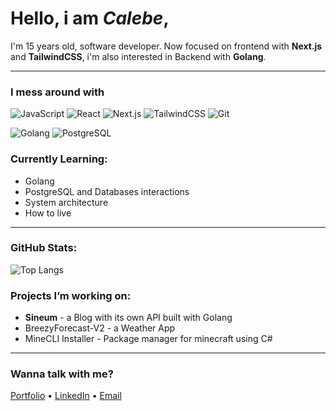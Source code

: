 #  Hello, i am ***Calebe***,

 I'm 15 years old, software developer. Now focused on frontend with **Next.js** and **TailwindCSS**, i'm also interested in Backend with **Golang**.

---

### I mess around with

![JavaScript](https://img.shields.io/badge/JavaScript-323330?style=for-the-badge&logo=javascript&logoColor=F7DF1E)
![React](https://img.shields.io/badge/React-%2320232a.svg?style=for-the-badge&logo=react&logoColor=61DAFB)
![Next.js](https://img.shields.io/badge/Next.js-000000?style=for-the-badge&logo=nextdotjs&logoColor=white)
![TailwindCSS](https://img.shields.io/badge/TailwindCSS-%2338B2AC.svg?style=for-the-badge&logo=tailwind-css&logoColor=white)
![Git](https://img.shields.io/badge/Git-F05032?style=for-the-badge&logo=git&logoColor=white)

![Golang](https://img.shields.io/badge/Go-00ADD8?style=for-the-badge&logo=go&logoColor=white)
![PostgreSQL](https://img.shields.io/badge/PostgreSQL-4169E1?style=for-the-badge&logo=postgresql&logoColor=white)

### Currently Learning:
- Golang
- PostgreSQL and Databases interactions
- System architecture
- How to live 

---

### GitHub Stats:

![Top Langs](https://github-readme-stats-kappa-swart.vercel.app/api/top-langs/?username=Kleb-0&layout=compact&theme=radical)

### Projects I’m working on:
- **Sineum** - a Blog with its own API built with Golang
- BreezyForecast-V2 - a Weather App  
- MineCLI Installer - Package manager for minecraft using C# 

---

### Wanna talk with me?
[Portfolio](https://calebe.vercel.app) • [LinkedIn](https://www.linkedin.com/in/calebe-hillesheim-lamb-5a86792a5/) • [Email](mailto:calebehillesheimlamb@gmail.com)
